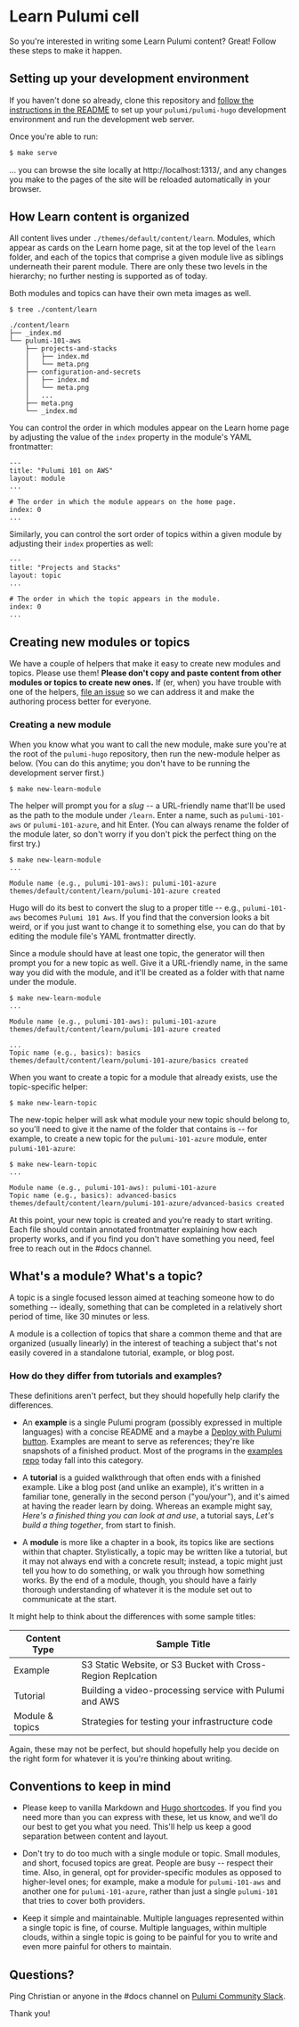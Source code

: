 # Learn Pulumi cell

So you're interested in writing some Learn Pulumi content? Great! Follow these
steps to make it happen.

## Setting up your development environment

If you haven't done so already, clone this repository and
[follow the instructions in the README](https://github.com/pulumi/pulumi-hugo)
to set up your `pulumi/pulumi-hugo` development environment and run the development web server.

Once you're able to run:

```zsh
$ make serve
```

... you can browse the site locally at http://localhost:1313/, and any changes you make to the pages of the site will be reloaded automatically in your browser.

## How Learn content is organized

All content lives under `./themes/default/content/learn`. Modules, which appear as cards on the Learn home page, sit at the top level of the `learn` folder, and each of the topics that comprise a given module live as siblings underneath their parent module. There are only these two levels in the hierarchy; no further nesting is supported as of today.

Both modules and topics can have their own meta images as well.

```
$ tree ./content/learn

./content/learn
├── _index.md
└── pulumi-101-aws
    ├── projects-and-stacks
    │   ├── index.md
    │   └── meta.png
    ├── configuration-and-secrets
    │   ├── index.md
    │   └── meta.png
    │   ...
    ├── meta.png
    └── _index.md
```

You can control the order in which modules appear on the Learn home page by adjusting the value of the `index` property in the module's YAML frontmatter:

```
---
title: "Pulumi 101 on AWS"
layout: module
...

# The order in which the module appears on the home page.
index: 0
...
```

Similarly, you can control the sort order of topics within a given module by adjusting their `index` properties as well:

```
---
title: "Projects and Stacks"
layout: topic
...

# The order in which the topic appears in the module.
index: 0
...
```

## Creating new modules or topics

We have a couple of helpers that make it easy to create new modules and topics. Please use them! **Please don't copy and paste content from other modules or topics to create new ones.** If (er, when) you have trouble with one of the helpers, [file an issue](issues) so we can address it and make the authoring process better for everyone.

### Creating a new module

When you know what you want to call the new module, make sure you're at the root of the `pulumi-hugo` repository, then run the new-module helper as below. (You can do this anytime; you don't have to be running the development server first.)

```
$ make new-learn-module
```

The helper will prompt you for a _slug_ -- a URL-friendly name that'll be used as the path to the module under `/learn`. Enter a name, such as `pulumi-101-aws` or `pulumi-101-azure`, and hit Enter. (You can always rename the folder of the module later, so don't worry if you don't pick the perfect thing on the first try.)

```
$ make new-learn-module
...

Module name (e.g., pulumi-101-aws): pulumi-101-azure
themes/default/content/learn/pulumi-101-azure created
```

Hugo will do its best to convert the slug to a proper title -- e.g., `pulumi-101-aws` becomes `Pulumi 101 Aws`. If you find that the conversion looks a bit weird, or if you just want to change it to something else, you can do that by editing the module file's YAML frontmatter directly.

Since a module should have at least one topic, the generator will then prompt you for a new topic as well. Give it a URL-friendly name, in the same way you did with the module, and it'll be created as a folder with that name under the module.

```
$ make new-learn-module
...

Module name (e.g., pulumi-101-aws): pulumi-101-azure
themes/default/content/learn/pulumi-101-azure created

...
Topic name (e.g., basics): basics
themes/default/content/learn/pulumi-101-azure/basics created
```

When you want to create a topic for a module that already exists, use the topic-specific helper:

```
$ make new-learn-topic
```

The new-topic helper will ask what module your new topic should belong to, so you'll need to give it the name of the folder that contains is -- for example, to create a new topic for the `pulumi-101-azure` module, enter `pulumi-101-azure`:

```
$ make new-learn-topic
...

Module name (e.g., pulumi-101-aws): pulumi-101-azure
Topic name (e.g., basics): advanced-basics
themes/default/content/learn/pulumi-101-azure/advanced-basics created
```

At this point, your new topic is created and you're ready to start writing. Each file should contain annotated frontmatter explaining how each property works, and if you find you don't have something you need, feel free to reach out in the #docs channel.

## What's a module? What's a topic?

A topic is a single focused lesson aimed at teaching someone how to do something -- ideally, something that can be completed in a relatively short period of time, like 30 minutes or less.

A module is a collection of topics that share a common theme and that are organized (usually linearly) in the interest of teaching a subject that's not easily covered in a standalone tutorial, example, or blog post.

### How do they differ from tutorials and examples?

These definitions aren't perfect, but they should hopefully help clarify the differences.

* An **example** is a single Pulumi program (possibly expressed in multiple languages) with a concise README and a maybe a [Deploy with Pulumi button](https://www.pulumi.com/docs/intro/pulumi-service/extensions/pulumi-button/). Examples are meant to serve as references; they're like snapshots of a finished product. Most of the programs in the [examples repo](https://github.com/pulumi/examples) today fall into this category.

* A **tutorial** is a guided walkthrough that often ends with a finished example. Like a blog post (and unlike an example), it's written in a familiar tone, generally in the second person ("you/your"), and it's aimed at having the reader learn by doing. Whereas an example might say, _Here's a finished thing you can look at and use_, a tutorial says, _Let's build a thing together_, from start to finish.

* A **module** is more like a chapter in a book, its topics like are sections within that chapter. Stylistically, a topic may be written like a tutorial, but it may not always end with a concrete result; instead, a topic might just tell you how to do something, or walk you through how something works. By the end of a module, though, you should have a fairly thorough understanding of whatever it is the module set out to communicate at the start.

It might help to think about the differences with some sample titles:

| Content Type    | Sample Title                                                 |
| --------------- | ------------------------------------------------------------ |
| Example         | S3 Static Website, or S3 Bucket with Cross-Region Replcation |
| Tutorial        | Building a video-processing service with Pulumi and AWS      |
| Module & topics | Strategies for testing your infrastructure code              |

Again, these may not be perfect, but should hopefully help you decide on the right form for whatever it is you're thinking about writing.

## Conventions to keep in mind

* Please keep to vanilla Markdown and [Hugo shortcodes](https://gohugo.io/content-management/shortcodes/). If you find you need more than you can express with these, let us know, and we'll do our best to get you what you need. This'll help us keep a good separation between content and layout.

* Don't try to do too much with a single module or topic. Small modules, and short, focused topics are great. People are busy -- respect their time. Also, in general, opt for provider-specific modules as opposed to higher-level ones; for example, make a module for `pulumi-101-aws` and another one for `pulumi-101-azure`, rather than just a single `pulumi-101` that tries to cover both providers.

* Keep it simple and maintainable. Multiple languages represented within a single topic is fine, of course. Multiple languages, within multiple clouds, within a single topic is going to be painful for you to write and even more painful for others to maintain.

## Questions?

Ping Christian or anyone in the #docs channel on [Pulumi Community Slack](https://slack.pulumi.com).

Thank you!
